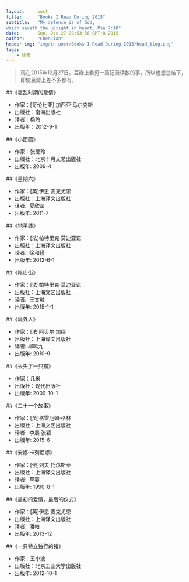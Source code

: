 ```yaml
---
layout:     post
title:      "Books I Read During 2015"
subtitle:   "My defence is of God,
which saveth the upright in heart. Psa 7:10"
date:       Sun, Dec 27 09:53:56 GMT+8 2015
author:     "ChenJian"
header-img: "img/in-post/Books-I-Read-During-2015/head_blog.png"
tags:
    - 读书
---
```


> 现在2015年12月27日。豆瓣上看见一篇记录读数的事，所以也想总结下，即使豆瓣上差不多都有。##《霍乱时期的爱情》- 作家：[哥伦比亚] 加西亚·马尔克斯- 出版社：南海出版社- 译者：杨玲- 出版年：2012-9-1##《小团圆》- 作家：张爱玲- 出版社：北京十月文艺出版社- 出版年: 2009-4##《星期六》- 作家：[英]伊恩·麦克尤恩- 出版社：上海译文出版社- 译者:  夏欣茁- 出版年: 2011-7##《地平线》- 作家：[法]帕特里克·莫迪亚诺- 出版社：上海译文出版社- 译者:  徐和瑾- 出版年: 2012-6-1##《暗店街》- 作家：[法]帕特里克·莫迪亚诺- 出版社：上海文艺出版社- 译者:  王文融- 出版年: 2015-1-1##《局外人》

- 作家：[法]阿贝尔·加缪- 出版社：上海译文出版社- 译者: 柳鸣九- 出版年: 2010-9##《丢失了一只猫》- 作家：几米- 出版社：现代出版社- 出版年: 2009-10-1##《二十一个故事》- 作家：[英]格雷厄姆·格林- 出版社：上海文艺出版社- 译者:  李晨 张颖- 出版年: 2015-6##《安娜·卡列尼娜》- 作家：[俄]列夫·托尔斯泰- 出版社：上海译文出版社- 译者:  草婴- 出版年: 1990-8-1##《最初的爱情，最后的仪式》- 作家：[英]伊恩·麦克尤恩- 出版社：上海译文出版社- 译者:  潘帕- 出版年: 2013-12##《一只特立独行的猪》- 作家：王小波- 出版社：北京工业大学出版社- 出版年: 2012-10-1